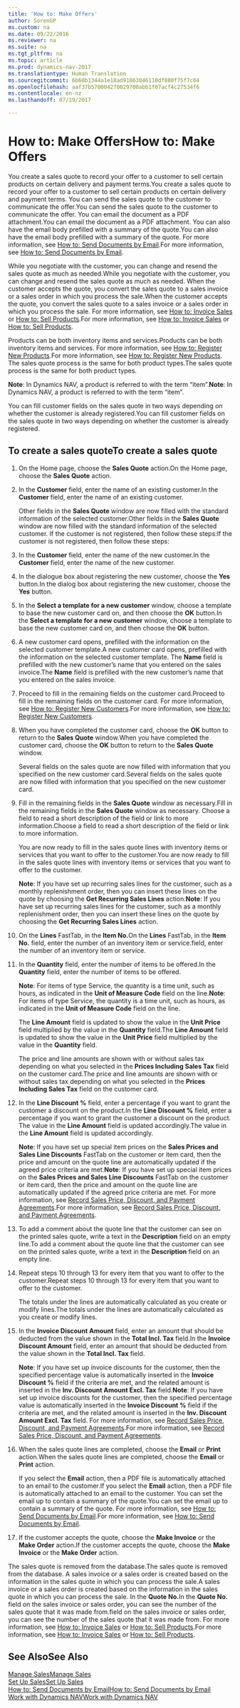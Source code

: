 ```yaml
---
title: 'How to: Make Offers'
author: SorenGP
ms.custom: na
ms.date: 09/22/2016
ms.reviewer: na
ms.suite: na
ms.tgt_pltfrm: na
ms.topic: article
ms.prod: dynamics-nav-2017
ms.translationtype: Human Translation
ms.sourcegitcommit: 6b60b1344a1e18ad91863046110df880f75f7c04
ms.openlocfilehash: aaf37b570004270029700abb1f07acf4c27534f6
ms.contentlocale: en-nz
ms.lasthandoff: 07/19/2017

---
```


# <a name="how-to-make-offers"></a><span data-ttu-id="f6c66-102">How to: Make Offers</span><span class="sxs-lookup"><span data-stu-id="f6c66-102">How to: Make Offers</span></span>
<span data-ttu-id="f6c66-103">You create a sales quote to record your offer to a customer to sell certain products on certain delivery and payment terms.</span><span class="sxs-lookup"><span data-stu-id="f6c66-103">You create a sales quote to record your offer to a customer to sell certain products on certain delivery and payment terms.</span></span> <span data-ttu-id="f6c66-104">You can send the sales quote to the customer to communicate the offer.</span><span class="sxs-lookup"><span data-stu-id="f6c66-104">You can send the sales quote to the customer to communicate the offer.</span></span> <span data-ttu-id="f6c66-105">You can email the document as a PDF attachment.</span><span class="sxs-lookup"><span data-stu-id="f6c66-105">You can email the document as a PDF attachment.</span></span> <span data-ttu-id="f6c66-106">You can also have the email body prefilled with a summary of the quote.</span><span class="sxs-lookup"><span data-stu-id="f6c66-106">You can also have the email body prefilled with a summary of the quote.</span></span> <span data-ttu-id="f6c66-107">For more information, see [How to: Send Documents by Email](ui-how-send-documents-email.md).</span><span class="sxs-lookup"><span data-stu-id="f6c66-107">For more information, see [How to: Send Documents by Email](ui-how-send-documents-email.md).</span></span>

<span data-ttu-id="f6c66-108">While you negotiate with the customer, you can change and resend the sales quote as much as needed.</span><span class="sxs-lookup"><span data-stu-id="f6c66-108">While you negotiate with the customer, you can change and resend the sales quote as much as needed.</span></span> <span data-ttu-id="f6c66-109">When the customer accepts the quote, you convert the sales quote to a sales invoice or a sales order in which you process the sale.</span><span class="sxs-lookup"><span data-stu-id="f6c66-109">When the customer accepts the quote, you convert the sales quote to a sales invoice or a sales order in which you process the sale.</span></span> <span data-ttu-id="f6c66-110">For more information, see [How to: Invoice Sales](sales-how-invoice-sales.md) or [How to: Sell Products](sales-how-sell-products.md).</span><span class="sxs-lookup"><span data-stu-id="f6c66-110">For more information, see [How to: Invoice Sales](sales-how-invoice-sales.md) or [How to: Sell Products](sales-how-sell-products.md).</span></span>

<span data-ttu-id="f6c66-111">Products can be both inventory items and services.</span><span class="sxs-lookup"><span data-stu-id="f6c66-111">Products can be both inventory items and services.</span></span> <span data-ttu-id="f6c66-112">For more information, see [How to: Register New Products](inventory-how-register-new-products.md).</span><span class="sxs-lookup"><span data-stu-id="f6c66-112">For more information, see [How to: Register New Products](inventory-how-register-new-products.md).</span></span> <span data-ttu-id="f6c66-113">The sales quote process is the same for both product types.</span><span class="sxs-lookup"><span data-stu-id="f6c66-113">The sales quote process is the same for both product types.</span></span>

<span data-ttu-id="f6c66-114">**Note**: In Dynamics NAV, a product is referred to with the term “item”.</span><span class="sxs-lookup"><span data-stu-id="f6c66-114">**Note**: In Dynamics NAV, a product is referred to with the term “item”.</span></span>

<span data-ttu-id="f6c66-115">You can fill customer fields on the sales quote in two ways depending on whether the customer is already registered.</span><span class="sxs-lookup"><span data-stu-id="f6c66-115">You can fill customer fields on the sales quote in two ways depending on whether the customer is already registered.</span></span>

## <a name="to-create-a-sales-quote"></a><span data-ttu-id="f6c66-116">To create a sales quote</span><span class="sxs-lookup"><span data-stu-id="f6c66-116">To create a sales quote</span></span>
1. <span data-ttu-id="f6c66-117">On the Home page, choose the **Sales Quote** action.</span><span class="sxs-lookup"><span data-stu-id="f6c66-117">On the Home page, choose the **Sales Quote** action.</span></span>  
2. <span data-ttu-id="f6c66-118">In the **Customer** field, enter the name of an existing customer.</span><span class="sxs-lookup"><span data-stu-id="f6c66-118">In the **Customer** field, enter the name of an existing customer.</span></span>

    <span data-ttu-id="f6c66-119">Other fields in the **Sales Quote** window are now filled with the standard information of the selected customer.</span><span class="sxs-lookup"><span data-stu-id="f6c66-119">Other fields in the **Sales Quote** window are now filled with the standard information of the selected customer.</span></span> <span data-ttu-id="f6c66-120">If the customer is not registered, then follow these steps:</span><span class="sxs-lookup"><span data-stu-id="f6c66-120">If the customer is not registered, then follow these steps:</span></span>

3. <span data-ttu-id="f6c66-121">In the **Customer** field, enter the name of the new customer.</span><span class="sxs-lookup"><span data-stu-id="f6c66-121">In the **Customer** field, enter the name of the new customer.</span></span>
4. <span data-ttu-id="f6c66-122">In the dialogue box about registering the new customer, choose the **Yes** button.</span><span class="sxs-lookup"><span data-stu-id="f6c66-122">In the dialog box about registering the new customer, choose the **Yes** button.</span></span>
5. <span data-ttu-id="f6c66-123">In the **Select a template for a new customer** window, choose a template to base the new customer card on, and then choose the **OK** button.</span><span class="sxs-lookup"><span data-stu-id="f6c66-123">In the **Select a template for a new customer** window, choose a template to base the new customer card on, and then choose the **OK** button.</span></span>
6. <span data-ttu-id="f6c66-124">A new customer card opens, prefilled with the information on the selected customer template.</span><span class="sxs-lookup"><span data-stu-id="f6c66-124">A new customer card opens, prefilled with the information on the selected customer template.</span></span> <span data-ttu-id="f6c66-125">The **Name** field is prefilled with the new customer’s name that you entered on the sales invoice.</span><span class="sxs-lookup"><span data-stu-id="f6c66-125">The **Name** field is prefilled with the new customer’s name that you entered on the sales invoice.</span></span>
7. <span data-ttu-id="f6c66-126">Proceed to fill in the remaining fields on the customer card.</span><span class="sxs-lookup"><span data-stu-id="f6c66-126">Proceed to fill in the remaining fields on the customer card.</span></span> <span data-ttu-id="f6c66-127">For more information, see [How to: Register New Customers](sales-how-register-new-customers.md).</span><span class="sxs-lookup"><span data-stu-id="f6c66-127">For more information, see [How to: Register New Customers](sales-how-register-new-customers.md).</span></span>  
8. <span data-ttu-id="f6c66-128">When you have completed the customer card, choose the **OK** button to return to the **Sales Quote** window.</span><span class="sxs-lookup"><span data-stu-id="f6c66-128">When you have completed the customer card, choose the **OK** button to return to the **Sales Quote** window.</span></span>

    <span data-ttu-id="f6c66-129">Several fields on the sales quote are now filled with information that you specified on the new customer card.</span><span class="sxs-lookup"><span data-stu-id="f6c66-129">Several fields on the sales quote are now filled with information that you specified on the new customer card.</span></span>
9. <span data-ttu-id="f6c66-130">Fill in the remaining fields in the **Sales Quote** window as necessary.</span><span class="sxs-lookup"><span data-stu-id="f6c66-130">Fill in the remaining fields in the **Sales Quote** window as necessary.</span></span> <span data-ttu-id="f6c66-131">Choose a field to read a short description of the field or link to more information.</span><span class="sxs-lookup"><span data-stu-id="f6c66-131">Choose a field to read a short description of the field or link to more information.</span></span>

    <span data-ttu-id="f6c66-132">You are now ready to fill in the sales quote lines with inventory items or services that you want to offer to the customer.</span><span class="sxs-lookup"><span data-stu-id="f6c66-132">You are now ready to fill in the sales quote lines with inventory items or services that you want to offer to the customer.</span></span>

    <span data-ttu-id="f6c66-133">**Note**: If you have set up recurring sales lines for the customer, such as a monthly replenishment order, then you can insert these lines on the quote by choosing the **Get Recurring Sales Lines** action.</span><span class="sxs-lookup"><span data-stu-id="f6c66-133">**Note**: If you have set up recurring sales lines for the customer, such as a monthly replenishment order, then you can insert these lines on the quote by choosing the **Get Recurring Sales Lines** action.</span></span>
10. <span data-ttu-id="f6c66-134">On the **Lines** FastTab, in the **Item No.**</span><span class="sxs-lookup"><span data-stu-id="f6c66-134">On the **Lines** FastTab, in the **Item No.**</span></span> <span data-ttu-id="f6c66-135">field, enter the number of an inventory item or service.</span><span class="sxs-lookup"><span data-stu-id="f6c66-135">field, enter the number of an inventory item or service.</span></span>
11. <span data-ttu-id="f6c66-136">In the **Quantity** field, enter the number of items to be offered.</span><span class="sxs-lookup"><span data-stu-id="f6c66-136">In the **Quantity** field, enter the number of items to be offered.</span></span>

    <span data-ttu-id="f6c66-137">**Note**: For items of type Service, the quantity is a time unit, such as hours, as indicated in the **Unit of Measure Code** field on the line.</span><span class="sxs-lookup"><span data-stu-id="f6c66-137">**Note**: For items of type Service, the quantity is a time unit, such as hours, as indicated in the **Unit of Measure Code** field on the line.</span></span>

    <span data-ttu-id="f6c66-138">The **Line Amount** field is updated to show the value in the **Unit Price** field multiplied by the value in the **Quantity** field.</span><span class="sxs-lookup"><span data-stu-id="f6c66-138">The **Line Amount** field is updated to show the value in the **Unit Price** field multiplied by the value in the **Quantity** field.</span></span>

    <span data-ttu-id="f6c66-139">The price and line amounts are shown with or without sales tax depending on what you selected in the **Prices Including Sales Tax** field on the customer card.</span><span class="sxs-lookup"><span data-stu-id="f6c66-139">The price and line amounts are shown with or without sales tax depending on what you selected in the **Prices Including Sales Tax** field on the customer card.</span></span>
12. <span data-ttu-id="f6c66-140">In the **Line Discount %** field, enter a percentage if you want to grant the customer a discount on the product.</span><span class="sxs-lookup"><span data-stu-id="f6c66-140">In the **Line Discount %** field, enter a percentage if you want to grant the customer a discount on the product.</span></span> <span data-ttu-id="f6c66-141">The value in the **Line Amount** field is updated accordingly.</span><span class="sxs-lookup"><span data-stu-id="f6c66-141">The value in the **Line Amount** field is updated accordingly.</span></span>

    <span data-ttu-id="f6c66-142">**Note**: If you have set up special item prices on the **Sales Prices and Sales Line Discounts** FastTab on the customer or item card, then the price and amount on the quote line are automatically updated if the agreed price criteria are met.</span><span class="sxs-lookup"><span data-stu-id="f6c66-142">**Note**: If you have set up special item prices on the **Sales Prices and Sales Line Discounts** FastTab on the customer or item card, then the price and amount on the quote line are automatically updated if the agreed price criteria are met.</span></span> <span data-ttu-id="f6c66-143">For more information, see [Record Sales Price, Discount, and Payment Agreements](sales-how-record-sales-price-discount-payment-agreements.md).</span><span class="sxs-lookup"><span data-stu-id="f6c66-143">For more information, see [Record Sales Price, Discount, and Payment Agreements](sales-how-record-sales-price-discount-payment-agreements.md).</span></span>
13. <span data-ttu-id="f6c66-144">To add a comment about the quote line that the customer can see on the printed sales quote, write a text in the **Description** field on an empty line.</span><span class="sxs-lookup"><span data-stu-id="f6c66-144">To add a comment about the quote line that the customer can see on the printed sales quote, write a text in the **Description** field on an empty line.</span></span>  
14. <span data-ttu-id="f6c66-145">Repeat steps 10 through 13 for every item that you want to offer to the customer.</span><span class="sxs-lookup"><span data-stu-id="f6c66-145">Repeat steps 10 through 13 for every item that you want to offer to the customer.</span></span>

    <span data-ttu-id="f6c66-146">The totals under the lines are automatically calculated as you create or modify lines.</span><span class="sxs-lookup"><span data-stu-id="f6c66-146">The totals under the lines are automatically calculated as you create or modify lines.</span></span>
15. <span data-ttu-id="f6c66-147">In the **Invoice Discount Amount** field, enter an amount that should be deducted from the value shown in the **Total Incl. Tax** field.</span><span class="sxs-lookup"><span data-stu-id="f6c66-147">In the **Invoice Discount Amount** field, enter an amount that should be deducted from the value shown in the **Total Incl. Tax** field.</span></span>

    <span data-ttu-id="f6c66-148">**Note**: If you have set up invoice discounts for the customer, then the specified percentage value is automatically inserted in the **Invoice Discount %** field if the criteria are met, and the related amount is inserted in the **Inv. Discount Amount Excl. Tax** field.</span><span class="sxs-lookup"><span data-stu-id="f6c66-148">**Note**: If you have set up invoice discounts for the customer, then the specified percentage value is automatically inserted in the **Invoice Discount %** field if the criteria are met, and the related amount is inserted in the **Inv. Discount Amount Excl. Tax** field.</span></span> <span data-ttu-id="f6c66-149">For more information, see [Record Sales Price, Discount, and Payment Agreements](sales-how-record-sales-price-discount-payment-agreements.md).</span><span class="sxs-lookup"><span data-stu-id="f6c66-149">For more information, see [Record Sales Price, Discount, and Payment Agreements](sales-how-record-sales-price-discount-payment-agreements.md).</span></span>
16. <span data-ttu-id="f6c66-150">When the sales quote lines are completed, choose the **Email** or **Print** action.</span><span class="sxs-lookup"><span data-stu-id="f6c66-150">When the sales quote lines are completed, choose the **Email** or **Print** action.</span></span>

    <span data-ttu-id="f6c66-151">If you select the **Email** action, then a PDF file is automatically attached to an email to the customer.</span><span class="sxs-lookup"><span data-stu-id="f6c66-151">If you select the **Email** action, then a PDF file is automatically attached to an email to the customer.</span></span> <span data-ttu-id="f6c66-152">You can set the email up to contain a summary of the quote.</span><span class="sxs-lookup"><span data-stu-id="f6c66-152">You can set the email up to contain a summary of the quote.</span></span> <span data-ttu-id="f6c66-153">For more information, see [How to: Send Documents by Email](ui-how-send-documents-email.md).</span><span class="sxs-lookup"><span data-stu-id="f6c66-153">For more information, see [How to: Send Documents by Email](ui-how-send-documents-email.md).</span></span>
17. <span data-ttu-id="f6c66-154">If the customer accepts the quote, choose the **Make Invoice** or the **Make Order** action.</span><span class="sxs-lookup"><span data-stu-id="f6c66-154">If the customer accepts the quote, choose the **Make Invoice** or the **Make Order** action.</span></span>

<span data-ttu-id="f6c66-155">The sales quote is removed from the database.</span><span class="sxs-lookup"><span data-stu-id="f6c66-155">The sales quote is removed from the database.</span></span> <span data-ttu-id="f6c66-156">A sales invoice or a sales order is created based on the information in the sales quote in which you can process the sale.</span><span class="sxs-lookup"><span data-stu-id="f6c66-156">A sales invoice or a sales order is created based on the information in the sales quote in which you can process the sale.</span></span> <span data-ttu-id="f6c66-157">In the **Quote No.**</span><span class="sxs-lookup"><span data-stu-id="f6c66-157">In the **Quote No.**</span></span> <span data-ttu-id="f6c66-158">field on the sales invoice or sales order, you can see the number of the sales quote that it was made from.</span><span class="sxs-lookup"><span data-stu-id="f6c66-158">field on the sales invoice or sales order, you can see the number of the sales quote that it was made from.</span></span> <span data-ttu-id="f6c66-159">For more information, see [How to: Invoice Sales](sales-how-invoice-sales.md) or [How to: Sell Products](sales-how-sell-products.md).</span><span class="sxs-lookup"><span data-stu-id="f6c66-159">For more information, see [How to: Invoice Sales](sales-how-invoice-sales.md) or [How to: Sell Products](sales-how-sell-products.md).</span></span>

## <a name="see-also"></a><span data-ttu-id="f6c66-160">See Also</span><span class="sxs-lookup"><span data-stu-id="f6c66-160">See Also</span></span>  
[<span data-ttu-id="f6c66-161">Manage Sales</span><span class="sxs-lookup"><span data-stu-id="f6c66-161">Manage Sales</span></span>](sales-manage-sales.md)  
[<span data-ttu-id="f6c66-162">Set Up Sales</span><span class="sxs-lookup"><span data-stu-id="f6c66-162">Set Up Sales</span></span>](sales-setup-sales.md)  
[<span data-ttu-id="f6c66-163">How to: Send Documents by Email</span><span class="sxs-lookup"><span data-stu-id="f6c66-163">How to: Send Documents by Email</span></span>](ui-how-send-documents-email.md)  
[<span data-ttu-id="f6c66-164">Work with Dynamics NAV</span><span class="sxs-lookup"><span data-stu-id="f6c66-164">Work with Dynamics NAV</span></span>](ui-work-product.md)

